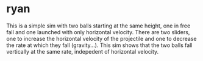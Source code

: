 # ryan
This is a simple sim with two balls starting at the same height, one in free fall and one launched with only horizontal velocity.
There are two sliders, one to increase the horizontal velocity of the projectile and one to decrease the rate at which they fall (gravity...).
This sim shows that the two balls fall vertically at the same rate, indepedent of horizontal velocity. 

